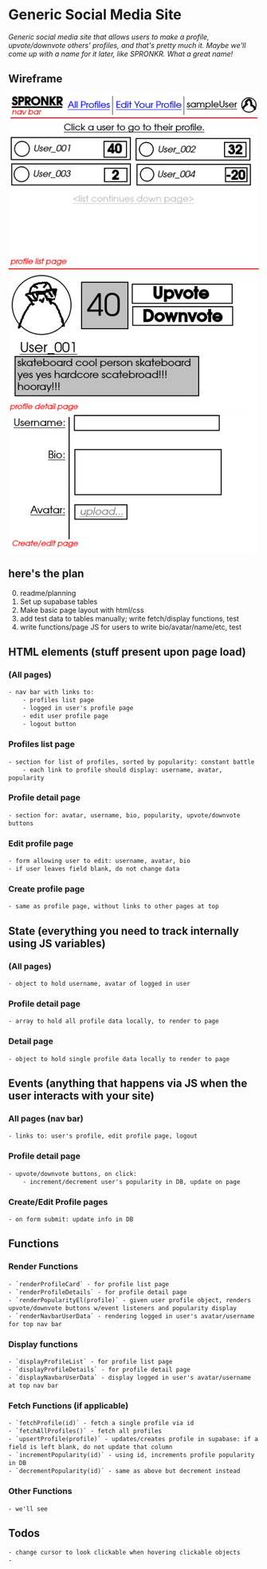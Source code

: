 # Generic Social Media Site

_Generic social media site that allows users to make a profile, upvote/downvote others' profiles, and that's pretty much it. Maybe we'll come up with a name for it later, like SPRONKR. What a great name!_

## Wireframe

![wireframe diagram](./assets/wireframe.png)
![wireframe diagram for create/edit page](./assets/wireframe_create_edit_page.png)

## here's the plan

0. readme/planning
1. Set up supabase tables
2. Make basic page layout with html/css
3. add test data to tables manually; write fetch/display functions, test
4. write functions/page JS for users to write bio/avatar/name/etc, test

## HTML elements (stuff present upon page load)

### (All pages)

    - nav bar with links to:
        - profiles list page
        - logged in user's profile page
        - edit user profile page
        - logout button

### Profiles list page

    - section for list of profiles, sorted by popularity: constant battle
        - each link to profile should display: username, avatar, popularity

### Profile detail page

    - section for: avatar, username, bio, popularity, upvote/downvote buttons

### Edit profile page

    - form allowing user to edit: username, avatar, bio
    - if user leaves field blank, do not change data

### Create profile page

    - same as profile page, without links to other pages at top

## State (everything you need to track internally using JS variables)

### (All pages)

    - object to hold username, avatar of logged in user

### Profile detail page

    - array to hold all profile data locally, to render to page

### Detail page

    - object to hold single profile data locally to render to page

## Events (anything that happens via JS when the user interacts with your site)

### All pages (nav bar)

    - links to: user's profile, edit profile page, logout

### Profile detail page

    - upvote/downvote buttons, on click:
        - increment/decrement user's popularity in DB, update on page

### Create/Edit Profile pages

    - on form submit: update info in DB

## Functions

### Render Functions

    - `renderProfileCard` - for profile list page
    - `renderProfileDetails` - for profile detail page
    - `renderPopularityEl(profile)` - given user profile object, renders upvote/downvote buttons w/event listeners and popularity display
    - `renderNavbarUserData` - rendering logged in user's avatar/username for top nav bar

### Display functions

    - `displayProfileList` - for profile list page
    - `displayProfileDetails` - for profile detail page
    - `displayNavbarUserData` - display logged in user's avatar/username at top nav bar

### Fetch Functions (if applicable)

    - `fetchProfile(id)` - fetch a single profile via id
    - `fetchAllProfiles()` - fetch all profiles
    - `upsertProfile(profile)` - updates/creates profile in supabase: if a field is left blank, do not update that column
    - `incrementPopularity(id)` - using id, increments profile popularity in DB
    - `decrementPopularity(id)` - same as above but decrement instead

### Other Functions

    - we'll see

## Todos

    - change cursor to look clickable when hovering clickable objects
    -
